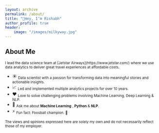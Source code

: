 ```yaml
---
layout: archive
permalink: /about/
title: "👋Hey, I’m Rishabh"
author_profile: true
header:
    image: "/images/milkyway.jpg"
---
```




## About Me
<sub>
I lead the data science team at [Jetstar Airways](https://www.jetstar.com/) where we use data analytics to deliver great travel experiences at affordable costs.</sub>

- ☀️ <sub>Data scientist with a passion for transforming data into meaningful stories and actionable insights.</sub>
- 📈 <sub>Led and implemented multiple analytics projects for over 10 years.</sub>
- ❤️ <sub>Love to solve challenging problems involving Machine Learning, Deep Learning & NLP.</sub>
- 💬 <sub>Ask me about **Machine Learning** , **Python** & **NLP**.</sub>
- ⚡ <sub>Fun fact: Foosball champion. 🥇</sub>


<sub>The views and opinions expressed here are solely my own and do not necessarily reflect those of my employer.</sub>




